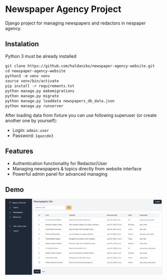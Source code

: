# Newspaper Agency Project

Django project for managing newspapers and redactors in nespaper agency.

## Instalation

Python 3 must be already installed

```shell
git clone https://github.com/haldaniko/newspaper-agency-website.git
cd newspaper-agency-website
python3 -m venv venv
source venv/bin/activate
pip install -r requirements.txt
python manage.py makemigrations
python manage.py migrate
python manage.py loaddata newspapers_db_data.json
python manage.py runserver
```

After loading data from fixture you can use following superuser (or create another one by yourself):
  - Login: `admin.user`
  - Password: `1qazcde3`


## Features

* Authentication functionality for Redactor/User
* Managing newspapers & topics directly from website interface
* Powerful admin panel for advanced managing

## Demo
![Website Interface](demo.png)
